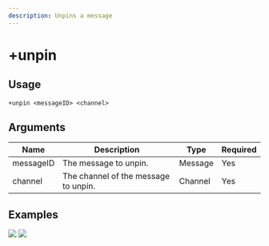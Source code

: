 ```yaml
---
description: Unpins a message
---
```


# +unpin

## Usage

```
+unpin <messageID> <channel>
```

## Arguments

| Name      | Description                          | Type    | Required |
| --------- | ------------------------------------ | ------- | -------- |
| messageID | The message to unpin.                | Message | Yes      |
| channel   | The channel of the message to unpin. | Channel | Yes      |

## Examples

![](https://tawk.link/60e18ecd649e0a0a5cca7167/kb/attachments/j\_-x9n8ET7.jpg) ![](https://tawk.link/60e18ecd649e0a0a5cca7167/kb/attachments/hUeMb9Dy7p.jpg)
